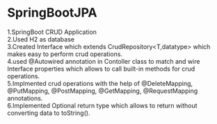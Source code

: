 # SpringBootJPA
1.SpringBoot CRUD Application </br>
2.Used H2 as database </br>
3.Created Interface which extends CrudRepository<T,datatype> which makes easy to perform crud operations. </br>
4.used @Autowired annotation in Contoller class to match and wire Interface properties which allows to call built-in methods for crud operations. </br>
5.Implmented crud operations with the help of @DeleteMapping, @PutMapping, @PostMapping, @GetMapping, @RequestMapping annotations. </br>
6.Implemented Optional return type which allows to return without converting data to toString().
